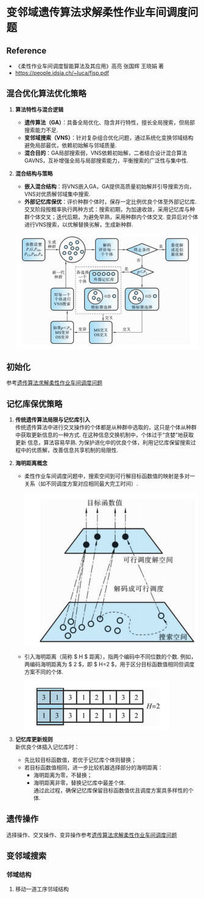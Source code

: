 # 变邻域遗传算法求解柔性作业车间调度问题

## Reference

- 《柔性作业车间调度智能算法及其应用》高亮 张国辉 王晓娟 著
- https://people.idsia.ch/~luca/fjsp.pdf


## 混合优化算法优化策略
 
1. **算法特性与混合逻辑**  
   - **遗传算法（GA）**：具备全局优化、隐含并行特性，擅长全局搜索，但局部搜索能力不足.   
   - **变邻域搜索（VNS）**：针对复杂组合优化问题，通过系统化变换邻域结构避免局部最优，依赖初始解与邻域质量.   
   - **混合目的**：GA局部搜索弱，VNS依赖初始解，二者结合设计混合算法GAVNS，互补增强全局与局部搜索能力，平衡搜索的广泛性与集中性.   

2. **混合结构与策略**  
   - **嵌入混合结构**：将VNS嵌入GA，GA提供高质量初始解并引导搜索方向，VNS对优质解邻域集中搜索.   
   - **外部记忆库保优**：评价种群个体时，保存一定比例优良个体至外部记忆库. 交叉阶段按概率执行两种方式：搜索初期，为加速收敛，采用记忆库与种群个体交叉；迭代后期，为避免早熟，采用种群内个体交叉. 变异后对个体进行VNS搜索，以优解替换劣解，生成新种群. 

    ![alt text](image.png)

## 初始化
参考[遗传算法求解柔性作业车间调度问题](../GA_FJSP/README.md)

## 记忆库保优策略
 
1. **传统遗传算法局限与记忆库引入**  
   传统遗传算法中进行交叉操作的个体都是从种群中选取的，这只是个体从种群
中获取更新信息的一种方式. 在这种信息交换机制中，个体过于“贪婪”地获取更新
信息，算法容易早熟. 为保护进化中的优良个体，利用记忆库保留搜索过程中的优质解，改善信息共享机制的局限性.   

2. **海明距离概念**  
   - 柔性作业车间调度问题中，搜索空间到可行解目标函数值的映射是多对一关系（如不同调度方案对应相同最大完工时间）.   

        ![alt text](image-1.png)

   - 引入海明距离（简称 $ H $ 距离），指两个编码中不同位数的个数. 例如，两编码海明距离为 $ 2 $，即 $ H=2 $，用于区分目标函数值相同但调度方案不同的个体.   

        ![alt text](image-2.png)

3. **记忆库更新规则**  
   新优良个体插入记忆库时：  
   - 先比较目标函数值，若优于记忆库个体则替换；  
   - 若目标函数值相同，进一步比较机器选择部分的海明距离：  
     - 海明距离为零，不替换；  
     - 海明距离非零，替换记忆库中最差个体.   
   通过此过程，确保记忆库保留目标函数值优且调度方案具多样性的个体. 

## 遗传操作
选择操作、交叉操作、变异操作参考[遗传算法求解柔性作业车间调度问题](../GA_FJSP/README.md)


## 变邻域搜索

### 邻域结构

1. 移动一道工序邻域结构

